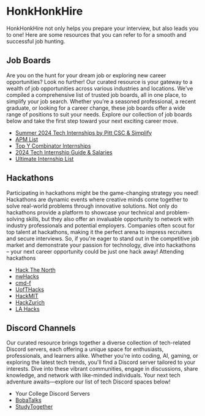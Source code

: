 # HonkHonkHire
HonkHonkHire not only helps you prepare your interview, but also leads you to one! Here are some resources that you can refer to for a smooth and successful job hunting.

## Job Boards
Are you on the hunt for your dream job or exploring new career opportunities? Look no further! Our curated resource is your gateway to a wealth of job opportunities across various industries and locations. We've compiled a comprehensive list of trusted job boards, all in one place, to simplify your job search. Whether you're a seasoned professional, a recent graduate, or looking for a career change, these job boards offer a wide range of positions to suit your needs. Explore our collection of job boards below and take the first step toward your next exciting career move.
- [Summer 2024 Tech Internships by Pitt CSC & Simplify](https://github.com/SimplifyJobs/Summer2024-Internships?fbclid=IwAR2Tl9cDMwpM4x6gxs_jF2Xk_HkVQaVeHmBgSsZhd8qF0PyB2eyvkTz7-e4)
- [APM List](https://apmlist.com/)
- [Top Y Combinator Internships](https://simplify.jobs/l/YC-Internships?fbclid=IwAR0WZdznFw2mOEvPxXJegF4LBj_RKGqf4nYSO8Hm_TUcPGoxBJrVhKsur4Y)
- [2024 Tech Internship Guide & Salaries](https://www.levels.fyi/internships/)
- [Ultimate Internship List](https://www.productalliance.com/internship-list)

## Hackathons
Participating in hackathons might be the game-changing strategy you need! Hackathons are dynamic events where creative minds come together to solve real-world problems through innovative solutions. Not only do hackathons provide a platform to showcase your technical and problem-solving skills, but they also offer an invaluable opportunity to network with industry professionals and potential employers. Companies often scout for top talent at hackathons, making it the perfect arena to impress recruiters and secure interviews. So, if you're eager to stand out in the competitive job market and demonstrate your passion for technology, dive into hackathons – your next career opportunity could be just one hack away!
Attending hackathons 
- [Hack The North](https://hackthenorth.com/)
- [nwHacks](https://nwhacks.io/)
- [cmd-f](https://cmd-f.nwplus.io/)
- [UofTHacks](https://www.uofthacks.com/)
- [HackMIT](https://hackmit.org/)
- [HackZurich](https://hackzurich.com/)
- [LA Hacks](https://lahacks.com/)

## Discord Channels
Our curated resource brings together a diverse collection of tech-related Discord servers, each offering a unique space for enthusiasts, professionals, and learners alike. Whether you're into coding, AI, gaming, or exploring the latest tech trends, you'll find a Discord server tailored to your interests. Dive into these vibrant communities, engage in discussions, share knowledge, and network with like-minded individuals. Your next tech adventure awaits—explore our list of tech Discord spaces below!
- Your College Discord Servers
- [BobaTalks](https://bobatalks.com/)
- [StudyTogether](https://discord.com/invite/b4db3Rm)
